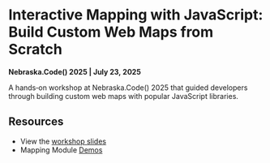 # Interactive Mapping with JavaScript: Build Custom Web Maps from Scratch

**Nebraska.Code() 2025 | July 23, 2025**

A hands‑on workshop at Nebraska.Code() 2025 that guided developers through building custom web maps with popular JavaScript libraries.

## Resources

- View the [workshop slides](https://example.com/your-slides)
- Mapping Module [Demos](https://codepen.io/collection/QbNxWo)
